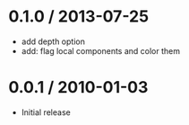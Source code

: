 
0.1.0 / 2013-07-25 
==================

 * add depth option
 * add: flag local components and color them

0.0.1 / 2010-01-03
==================

  * Initial release
